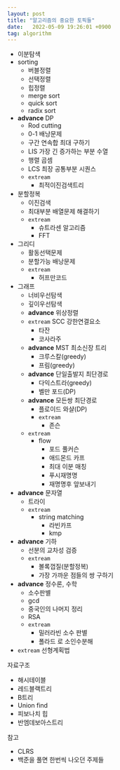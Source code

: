 ```yaml
---
layout: post
title: "알고리즘의 중요한 토픽들"
date:   2022-05-09 19:26:01 +0900
tag: algorithm
---
```


- 이분탐색
- sorting
    - 버블정렬
    - 선택정렬
    - 힙정렬
    - merge sort
    - quick sort
    - radix sort
- **advance** DP
    - Rod cutting
    - 0-1 배낭문제
    - 구간 연속합 최대 구하기
    - LIS 가장 긴 증가하는 부분 수열
    - 행렬 곱셈
    - LCS 최장 공통부분 시퀀스
    - `extream`
        - 최적이진검색트리
- 분할정복
    - 이진검색
    - 최대부분 배열문제 해결하기
    - `extream`
        - 슈트라센 알고리즘
        - FFT
- 그리디
    - 활동선택문제
    - 분할가능 배낭문제
    - `extream`
        - 허프만코드
- 그래프
    - 너비우선탐색
    - 깊이우선탐색
    - **advance** 위상정렬
    - `extream` SCC 강한연결요소
        - 타잔
        - 코사라주
    - **advance** MST 최소신장 트리
        - 크루스칼(greedy)
        - 프림(greedy)
    - **advance** 단일출발지 최단경로
        - 다익스트라(greedy)
        - 벨만 포드(DP)
    - **advance** 모든쌍 최단경로
        - 플로이드 와샬(DP)
        - `extream`
            - 존슨
    - `extream`
        - flow
            - 포드 풀커슨
            - 애드몬드 카프
            - 최대 이분 매칭
            - 푸시재명명
            - 재명명후 앞보내기
- **advance**  문자열
    - 트라이
    - `extream`
        - string matching
            - 라빈카프
            - kmp
- **advance** 기하
    - 선분의 교차성 검증
    - `extream`
        - 볼록껍질(분할정복)
        - 가장 가까운 점들의 쌍 구하기
- **advance** 정수론, 수학
    - 소수판별
    - gcd
    - 중국인의 나머지 정리
    - RSA
    - `extream`
        - 밀러라빈 소수 판별
        - 폴라드 로 소인수분해
- `extream` 선형계획법

자료구조

- 해시테이블
- 레드블랙트리
- B트리
- Union find
- 피보나치 힙
- 반엠데보아스트리


참고 
- CLRS
- 백준을 풀면 한번씩 나오던 주제들